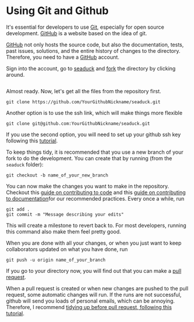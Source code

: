 # Using Git and Github

It's essential for developers to use [Git](https://git-scm.com), especially for open source development. [GitHub](https://github.com) is a website based on the idea of git.

[GitHub](https://github.com) not only hosts the source code, but also the documentation, tests, past issues, solutions, and the entire history of changes to the directory. Therefore, you need to have a [GitHub](https://github.com) account.

Sign into the account, go to [seaduck](https://github.com/MaceKuailv/seaduck) and [fork](https://docs.github.com/en/get-started/quickstart/fork-a-repo) the directory by clicking around.

```{note} If you already have a fork, make sure you [sync](https://docs.github.com/en/pull-requests/collaborating-with-pull-requests/working-with-forks/syncing-a-fork) them  before cloning it.
```

Almost ready. Now, let's get all the files from the repository first.

```shell
git clone https://github.com/YourGithubNickname/seaduck.git
```

Another option is to use the ssh link, which will make things more flexible

```shell
git clone git@github.com:YourGithubNickname/seaduck.git
```

If you use the second option, you will need to set up your github ssh key following this [tutorial](https://docs.github.com/en/authentication/connecting-to-github-with-ssh/adding-a-new-ssh-key-to-your-github-account).

To keep things tidy, it is recommended that you use a new branch of your fork to do the development. You can create that by running (from the `seaduck` folder):

```shell
git checkout -b name_of_your_new_branch
```

You can now make the changes you want to make in the repository. Checkout this [guide on contributing to code](contr_cod.md) and this [guide on contributing to documentation](contr_doc.md)for our recommended practices. Every once a while, run

```shell
git add .
git commit -m "Message describing your edits"
```

This will create a milestone to revert back to. For most developers, running this command also make them feel pretty good.

When you are done with all your changes, or when you just want to keep collaborators updated on what you have done, run

```shell
git push -u origin name_of_your_branch
```

If you go to your directory now, you will find out that you can make a [pull request](https://docs.github.com/en/pull-requests/collaborating-with-pull-requests/proposing-changes-to-your-work-with-pull-requests/creating-a-pull-request).

When a pull request is created or when new changes are pushed to the pull request, some automatic changes will run. If the runs are not successful, github will send you loads of personal emails, which can be annoying. Therefore, I recommend [tidying up before pull request, following this tutorial](tidyNpr.md).
